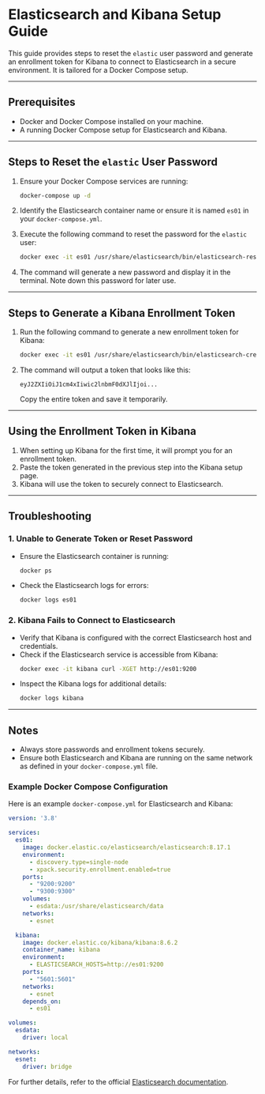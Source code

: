 # Elasticsearch and Kibana Setup Guide

This guide provides steps to reset the `elastic` user password and generate an enrollment token for Kibana to connect to Elasticsearch in a secure environment. It is tailored for a Docker Compose setup.

---

## Prerequisites
- Docker and Docker Compose installed on your machine.
- A running Docker Compose setup for Elasticsearch and Kibana.

---

## Steps to Reset the `elastic` User Password

1. Ensure your Docker Compose services are running:
   ```bash
   docker-compose up -d
   ```

2. Identify the Elasticsearch container name or ensure it is named `es01` in your `docker-compose.yml`.

3. Execute the following command to reset the password for the `elastic` user:
   ```bash
   docker exec -it es01 /usr/share/elasticsearch/bin/elasticsearch-reset-password -u elastic
   ```

4. The command will generate a new password and display it in the terminal. Note down this password for later use.

---

## Steps to Generate a Kibana Enrollment Token

1. Run the following command to generate a new enrollment token for Kibana:
   ```bash
   docker exec -it es01 /usr/share/elasticsearch/bin/elasticsearch-create-enrollment-token -s kibana
   ```

2. The command will output a token that looks like this:
   ```plaintext
   eyJ2ZXIiOiJ1cm4xIiwic2lnbmF0dXJlIjoi...
   ```
   Copy the entire token and save it temporarily.

---

## Using the Enrollment Token in Kibana

1. When setting up Kibana for the first time, it will prompt you for an enrollment token.
2. Paste the token generated in the previous step into the Kibana setup page.
3. Kibana will use the token to securely connect to Elasticsearch.

---

## Troubleshooting

### 1. Unable to Generate Token or Reset Password
- Ensure the Elasticsearch container is running:
  ```bash
  docker ps
  ```
- Check the Elasticsearch logs for errors:
  ```bash
  docker logs es01
  ```

### 2. Kibana Fails to Connect to Elasticsearch
- Verify that Kibana is configured with the correct Elasticsearch host and credentials.
- Check if the Elasticsearch service is accessible from Kibana:
  ```bash
  docker exec -it kibana curl -XGET http://es01:9200
  ```
- Inspect the Kibana logs for additional details:
  ```bash
  docker logs kibana
  ```

---

## Notes
- Always store passwords and enrollment tokens securely.
- Ensure both Elasticsearch and Kibana are running on the same network as defined in your `docker-compose.yml` file.

### Example Docker Compose Configuration
Here is an example `docker-compose.yml` for Elasticsearch and Kibana:

```yaml
version: '3.8'

services:
  es01:
    image: docker.elastic.co/elasticsearch/elasticsearch:8.17.1
    environment:
      - discovery.type=single-node
      - xpack.security.enrollment.enabled=true
    ports:
      - "9200:9200"
      - "9300:9300"
    volumes:
      - esdata:/usr/share/elasticsearch/data
    networks:
      - esnet

  kibana:
    image: docker.elastic.co/kibana/kibana:8.6.2
    container_name: kibana
    environment:
      - ELASTICSEARCH_HOSTS=http://es01:9200
    ports:
      - "5601:5601"
    networks:
      - esnet
    depends_on:
      - es01

volumes:
  esdata:
    driver: local

networks:
  esnet:
    driver: bridge
```

For further details, refer to the official [Elasticsearch documentation](https://www.elastic.co/guide/index.html).

